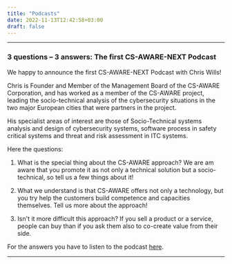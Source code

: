 ```yaml
---
title: "Podcasts"
date: 2022-11-13T12:42:58+03:00
draft: false
---
```


***
### 3 questions – 3 answers: The first CS-AWARE-NEXT Podcast

 We happy to announce the first CS-AWARE-NEXT Podcast with Chris Wills!

Chris is Founder and Member of the Management Board of the CS-AWARE Corporation, and has worked as a member of the CS-AWARE project, leading the socio-technical analysis of the cybersecurity situations in the two major European cities that were partners in the project.

His specialist areas of interest are those of Socio-Technical systems analysis and design of cybersecurity systems, software process in safety critical systems and threat and risk assessment in ITC systems.

Here the questions:

1. What is the special thing about the CS-AWARE approach? We are am aware that you promote it as not only a technical solution but a socio-technical, so tell us a few things about it!

2. What we understand is that CS-AWARE offers not only a technology, but you try help the customers build competence and capacities themselves. Tell us more about the approach!

3. Isn't it more difficult this approach? If you sell a product or a service, people can buy than if you ask them also to co-create value from their side.

For the answers you have to listen to the podcast [here](https://raw.githubusercontent.com/CS-AWARE-NEXT/cs-aware-next.github.io/main/content/audio/ChrisWills_Podcast_3_Questions_final.mp3).
***  